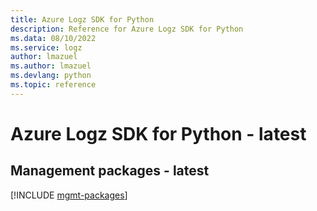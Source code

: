 ```yaml
---
title: Azure Logz SDK for Python
description: Reference for Azure Logz SDK for Python
ms.data: 08/10/2022
ms.service: logz
author: lmazuel
ms.author: lmazuel
ms.devlang: python
ms.topic: reference
---
```

# Azure Logz SDK for Python - latest

## Management packages - latest
[!INCLUDE [mgmt-packages](logz-mgmt-index.md)]